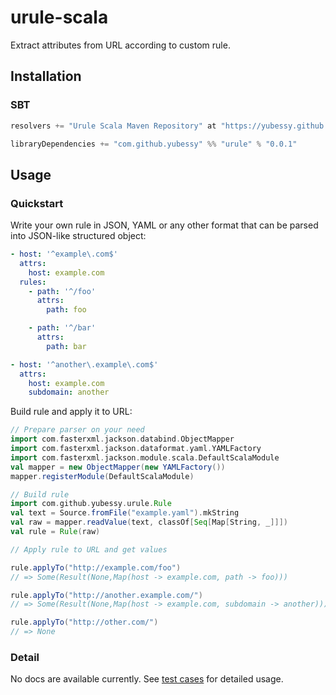 # urule-scala

Extract attributes from URL according to custom rule.

## Installation

### SBT

```scala
resolvers += "Urule Scala Maven Repository" at "https://yubessy.github.io/urule-scala/mvn/"

libraryDependencies += "com.github.yubessy" %% "urule" % "0.0.1"
```

## Usage

### Quickstart

Write your own rule in JSON, YAML or any other format that can be parsed into JSON-like structured object:

```yaml
- host: '^example\.com$'
  attrs:
    host: example.com
  rules:
    - path: '^/foo'
      attrs:
        path: foo

    - path: '^/bar'
      attrs:
        path: bar

- host: '^another\.example\.com$'
  attrs:
    host: example.com
    subdomain: another
```

Build rule and apply it to URL:

```scala
// Prepare parser on your need
import com.fasterxml.jackson.databind.ObjectMapper
import com.fasterxml.jackson.dataformat.yaml.YAMLFactory
import com.fasterxml.jackson.module.scala.DefaultScalaModule
val mapper = new ObjectMapper(new YAMLFactory())
mapper.registerModule(DefaultScalaModule)

// Build rule
import com.github.yubessy.urule.Rule
val text = Source.fromFile("example.yaml").mkString
val raw = mapper.readValue(text, classOf[Seq[Map[String, _]]])
val rule = Rule(raw)

// Apply rule to URL and get values

rule.applyTo("http://example.com/foo")
// => Some(Result(None,Map(host -> example.com, path -> foo)))

rule.applyTo("http://another.example.com/")
// => Some(Result(None,Map(host -> example.com, subdomain -> another)))

rule.applyTo("http://other.com/")
// => None
```

### Detail

No docs are available currently. See [test cases](/blob/master/src/test/resources/cases.yaml) for detailed usage.
